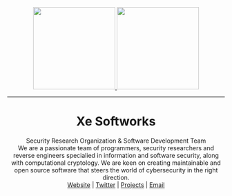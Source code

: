 <!-- Lulzbin, GNAA, Trollface Security and Xe Softworks are licensed. -->
<div align="center">

 <a href="https://xesoft.works#gh-dark-mode-only" target="_blank">
        <img height="190" src="https://drive.lulzb.in/file.php?q=6368aeabcf881.png#gh-dark-mode-only" />
    </a>
    <a href="https://xesoft.works#gh-light-mode-only" target="_blank">
        <img height="190" src="https://drive.lulzb.in/file.php?q=6368af3e5d7b4.png#gh-light-mode-only" />
    </a>
    <!-- SEP -->
    <hr>
    <h1> Xe Softworks </h1>
    Security Research Organization & Software Development Team
    <br>
    We are a passionate team of programmers, security researchers and reverse engineers specialied in information and software security, along with computational cryptology. We are keen on creating maintainable and open source software that steers the world of cybersecurity in the right direction.

<div align=center><a href="https://xesoft.works">Website</a> | <a href="https://xesoft.works/twitter">Twitter</a> | <a href="https://xesoft.works/projects">Projects</a> | <a href="mailto:contact@xesoft.works">Email</a> </div>

</div>
